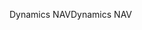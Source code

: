 <span data-ttu-id="6083d-101">Dynamics NAV</span><span class="sxs-lookup"><span data-stu-id="6083d-101">Dynamics NAV</span></span>